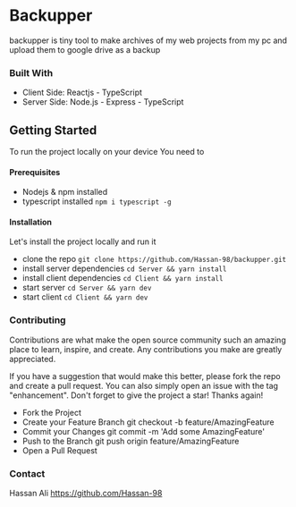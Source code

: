 # Backupper
backupper is tiny tool to make archives of my web projects from my pc and upload them to google drive as a backup

### Built With
* Client Side: Reactjs - TypeScript
* Server Side: Node.js - Express - TypeScript

## Getting Started
To run the project locally on your device You need to
#### Prerequisites
- Nodejs & npm installed
- typescript installed `npm i typescript -g`

#### Installation
Let's install the project locally and run it
- clone the repo `git clone https://github.com/Hassan-98/backupper.git`
- install server dependencies `cd Server && yarn install`
- install client dependencies `cd Client && yarn install`
- start server `cd Server && yarn dev`
- start client `cd Client && yarn dev`

### Contributing
Contributions are what make the open source community such an amazing place to learn, inspire, and create. Any contributions you make are greatly appreciated.

If you have a suggestion that would make this better, please fork the repo and create a pull request. You can also simply open an issue with the tag "enhancement". Don't forget to give the project a star! Thanks again!
- Fork the Project
- Create your Feature Branch
    git checkout -b feature/AmazingFeature
- Commit your Changes
    git commit -m 'Add some AmazingFeature'
- Push to the Branch
    git push origin feature/AmazingFeature
- Open a Pull Request

### Contact
Hassan Ali https://github.com/Hassan-98
